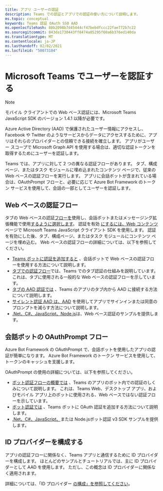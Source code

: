 ```yaml
---
title: アプリ ユーザーの認証
description: Teams での認証とアプリでの認証の使い方について説明します。
ms.topic: conceptual
keywords: Teams 認証 OAuth SSO AAD
ms.openlocfilehash: 88b2098b7d45444cf47bebdfccc22fae772b7c22
ms.sourcegitcommit: 843da1730443ff8474a05295f60a6b376ed140da
ms.translationtype: MT
ms.contentlocale: ja-JP
ms.lasthandoff: 02/02/2021
ms.locfileid: "50073104"
---
```

# <a name="authenticate-users-in-microsoft-teams"></a>Microsoft Teams でユーザーを認証する

> [!NOTE]
> モバイル クライアントでの Web ベース認証には、Microsoft Teams JavaScript SDK のバージョン 1.4.1 以降が必要です。

Azure Active Directory (AAD) で保護されたユーザー情報にアクセスし、Facebook や Twitter のようなサービスからデータにアクセスするために、アプリはそれらのプロバイダーとの信頼できる接続を確立します。 アプリがユーザー スコープで Microsoft Graph API を使用する場合は、適切な認証トークンを取得するためにユーザーを認証します。

Teams では、アプリに対して 2 つの異なる認証フローがあります。 タブ、構成ページ、またはタスク モジュールに[](~/tabs/how-to/create-tab-pages/content-page.md)埋め込まれたコンテンツ ページで、従来の Web ベースの認証フローを実行します。 アプリに会話ボットが含まれている場合は、OAuthPrompt フローと、必要に応じて Azure Bot Framework のトークン サービスを使用して、会話の一部としてユーザーを認証します。

## <a name="web-based-authentication-flow"></a>Web ベースの認証フロー

タブの Web ベースの認証[フローを](~/tabs/what-are-tabs.md)使用し、会話ボット[](~/bots/what-are-bots.md)またはメッセージング拡張機能で使用[するように選択します](~/messaging-extensions/what-are-messaging-extensions.md)。 認証を有効 [にするには、Web コンテンツ](/javascript/api/overview/msteams-client) ページで Microsoft Teams JavaScript クライアント SDK を使用します。 認証を有効にした後、タブ、構成ページ、またはタスク モジュールにコンテンツ ページを埋め込む。 Web ベースの認証フローの詳細については、以下を参照してください。

* [Teams ボットに認証を追加すると](~/bots/how-to/authentication/add-authentication.md) 、会話ボットで Web ベースの認証フローを使用する方法について説明します。
* [タブでの認証フロー](~/tabs/how-to/authentication/auth-flow-tab.md)では、Teams でのタブ認証の仕組みを説明しています。 これは、タブに使用される一般的な Web ベースの認証フローを示しています。
* [タブの AAD 認証では](~/tabs/how-to/authentication/auth-tab-AAD.md) 、Teams のアプリのタブ内から AAD に接続する方法について説明します。
* [サイレント認証 AAD は、AAD](~/tabs/how-to/authentication/auth-silent-AAD.md) を使用してアプリでサインインまたは同意のプロンプトを減らす方法について説明します。
* [.Net、C#、JavaScript、Node.js](https://github.com/OfficeDev/microsoft-teams-sample-complete-csharp)は、Web ベース認証のサンプルを提供します。 [](https://github.com/OfficeDev/microsoft-teams-sample-complete-node)

## <a name="the-oauthprompt-flow-for-conversational-bots"></a>会話ボットの OAuthPrompt フロー

Azure Bot Framework の OAuthPrompt で、会話ボットを使用したアプリの認証が簡単になります。 Azure Bot Framework のトークン サービスを使用して、トークンのキャッシュを支援します。

OAuthPrompt の使用の詳細については、以下を参照してください。

* [ボット認証フローの概要では](~/bots/how-to/authentication/auth-flow-bot.md) 、Teams のアプリのボット内での認証のしくみについて説明します。 これは、Teams Web、デスクトップ アプリ、およびモバイル アプリ上のボットに使用される、Web ベースではない認証フローを示しています。
* [ボット認証では](~/bots/how-to/authentication/add-authentication.md) 、Teams ボットに OAuth 認証を追加する方法について説明します。
* [.Net、C#、JavaScript、](https://github.com/microsoft/BotBuilder-Samples/tree/master/samples/csharp_dotnetcore/46.teams-auth)または Node.jsボット認証 v3 SDK サンプルを提供します。 [](https://github.com/microsoft/BotBuilder-Samples/tree/master/samples/javascript_nodejs/46.teams-auth)

## <a name="configure-the-identity-provider"></a>ID プロバイダーを構成する

アプリの認証フローに関係なく、Teams アプリと通信するために ID プロバイダーを構成します。 ほとんどのサンプルとチュートリアルでは、主に ID プロバイダーとして AAD を使用します。 ただし、この概念は ID プロバイダーに関係なく適用されます。

詳細については、「ID プロバイダー [の構成」を参照してください](~/concepts/authentication/configure-identity-provider.md)。

